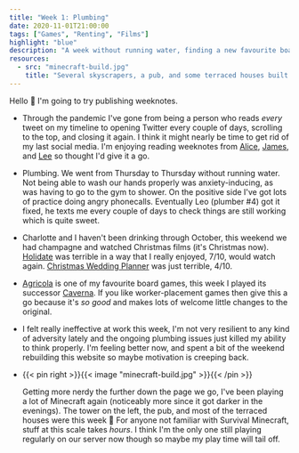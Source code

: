 ```yaml
---
title: "Week 1: Plumbing"
date: 2020-11-01T21:00:00
tags: ["Games", "Renting", "Films"]
highlight: "blue"
description: "A week without running water, finding a new favourite board game, and two Christmas films which don't compare to The Princess Switch."
resources:
  - src: "minecraft-build.jpg"
    title: "Several skyscrapers, a pub, and some terraced houses built in Minecraft"
---
```


Hello :wave: I'm going to try publishing weeknotes.

  * Through the pandemic I've gone from being a person who reads _every_ tweet on my timeline to opening Twitter every couple of days, scrolling to the top, and closing it again. I think it might nearly be time to get rid of my last social media. I'm enjoying reading weeknotes from [Alice](https://alicebartlett.co.uk/), [James](https://jamesloveridge.dev/), and [Lee](https://leemoody.co.uk/) so thought I'd give it a go.

  * Plumbing. We went from Thursday to Thursday without running water. Not being able to wash our hands properly was anxiety-inducing, as was having to go to the gym to shower. On the positive side I've got lots of practice doing angry phonecalls. Eventually Leo (plumber #4) got it fixed, he texts me every couple of days to check things are still working which is quite sweet.

  * Charlotte and I haven't been drinking through October, this weekend we had champagne and watched Christmas films (it's Christmas now). [Holidate](https://en.wikipedia.org/wiki/Holidate) was terrible in a way that I really enjoyed, 7/10, would watch again. [Christmas Wedding Planner](https://en.wikipedia.org/wiki/Christmas_Wedding_Planner) was just terrible, 4/10.

  * [Agricola](https://boardgamegeek.com/boardgame/31260/agricola) is one of my favourite board games, this week I played its successor [Caverna](https://boardgamegeek.com/boardgame/102794/caverna-cave-farmers). If you like worker-placement games then give this a go because it's _so good_ and makes lots of welcome little changes to the original.

  * I felt really ineffective at work this week, I'm not very resilient to any kind of adversity lately and the ongoing plumbing issues just killed my ability to think properly. I'm feeling better now, and spent a bit of the weekend rebuilding this website so maybe motivation is creeping back.

  * {{< pin right >}}{{< image "minecraft-build.jpg" >}}{{< /pin >}}
  
    Getting more nerdy the further down the page we go, I've been playing a lot of Minecraft again (noticeably more since it got darker in the evenings). The tower on the left, the pub, and most of the terraced houses were this week :grimacing: For anyone not familiar with Survival Minecraft, stuff at this scale takes _hours_. I think I'm the only one still playing regularly on our server now though so maybe my play time will tail off.
